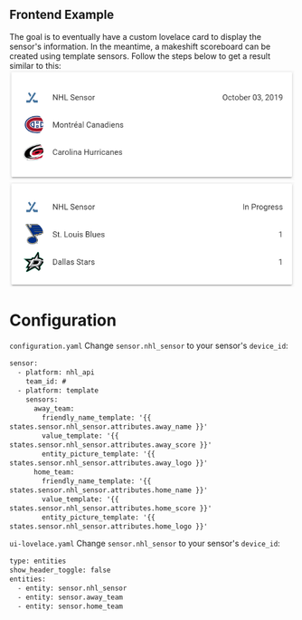 ## Frontend Example
The goal is to eventually have a custom lovelace card to display the sensor's information. In the meantime, a makeshift scoreboard can be created using template sensors. Follow the steps below to get a result similar to this:
![No games scheduled](./no_game.png) ![With a game scheduled](./with_game.png)

# Configuration
`configuration.yaml`
Change `sensor.nhl_sensor` to your sensor's `device_id`:
```
sensor:
  - platform: nhl_api
    team_id: #
  - platform: template
    sensors:
      away_team:
        friendly_name_template: '{{ states.sensor.nhl_sensor.attributes.away_name }}'
        value_template: '{{ states.sensor.nhl_sensor.attributes.away_score }}'
        entity_picture_template: '{{ states.sensor.nhl_sensor.attributes.away_logo }}'
      home_team:
        friendly_name_template: '{{ states.sensor.nhl_sensor.attributes.home_name }}'
        value_template: '{{ states.sensor.nhl_sensor.attributes.home_score }}'
        entity_picture_template: '{{ states.sensor.nhl_sensor.attributes.home_logo }}'
```
  
`ui-lovelace.yaml`
Change `sensor.nhl_sensor` to your sensor's `device_id`:
```
type: entities
show_header_toggle: false
entities:
  - entity: sensor.nhl_sensor
  - entity: sensor.away_team
  - entity: sensor.home_team
```
